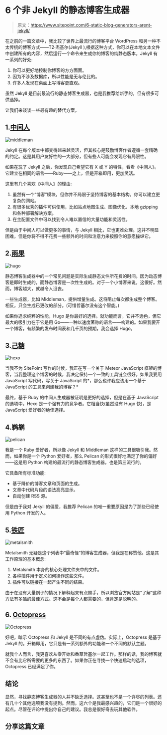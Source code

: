 # 6 个非 Jekyll 的静态博客生成器

> 原文：<https://www.sitepoint.com/6-static-blog-generators-arent-jekyll/>

在之前的一篇文章中，我比较了世界上最流行的博客平台 WordPress 和另一种不太传统的博客方式——T2·杰基尔(Jekyll ),根据这种方式，你可以在本地文本文件中创建所有的内容，然后运行一个命令来生成你的博客的纯静态版本。Jekyll 有一系列的好处:

1.  你可以更好地控制你博客的方方面面。
2.  因为不涉及数据库，所以性能是无与伦比的。
3.  许多人发现在桌面上写博客更直观。

虽然 Jekyll 是目前最流行的静态博客生成器，也是我推荐给新手的，但有很多可供选择。

让我们来谈谈一些最有趣的替代方案。

## 1.[中间人](http://middlemanapp.com)

![middleman](img/04a54d05ddbca1067f2e9665a17526fc.png)

Jekyll 在每个版本中都变得越来越灵活，但其核心是鼓励博客作者遵循一套精确的约定。这是其用户友好性的一大部分，但有些人可能会发现它有局限性。

如果在玩了 Jekyll 之后，你发现自己希望它有 X 或 Y 的特性，看看《中间人》。它建立在相同的语言——Ruby——之上，但是开箱即用，更加灵活。

这里有几个喜欢《中间人》的理由:

1.  虽然有一个“博客”模块，但你并不局限于坚持博客的基本结构。你可以建立更复杂的网站。
2.  有很多优秀的插件可供使用，比如站点地图生成、图像优化、本地 gzipping 和各种部署解决方案。
3.  在主配置文件中可以找到令人难以置信的大量功能和灵活性。

但是由于中间人可以做更多的事情，与 Jekyll 相比，它也更难处理。这并不明显困难，但是你将不得不花费一些额外的时间和注意力来按照你的意愿操纵它。

## 2.[雨果](http://gohugo.io)

![hugo](img/d928f7c84b284a0f4c8722ac5ebb43ff.png)

静态博客生成器中的一个常见问题是实际生成静态文件所花费的时间。因为动态博客是即时生成的，而静态博客是一次性生成的。对于一个小博客来说，这很好。然而，博客越大，就越令人沮丧。

一些生成器，比如 Middleman，提供增量生成。这将阻止每次都生成整个博客。相反，只会生成已更改的部分。(可惜哲基尔没有这个智能。)

如果你追求纯粹的性能，Hugo 是你最好的选择。就功能而言，它并不逊色，但它最大的吸引力在于它是用 Go——一种以速度著称的语言——构建的。如果我要开一个博客，有频繁的发布时间表和几千页的预期，我会选择 Hugo。

## 3.[己糖](http://hexo.io)

![hexo](img/7ff7256895736bdb9380b62b0ce01793.png)

当我不为 SitePoint 写作的时候，我正在写一个关于 Meteor JavaScript 框架的博客，当我整理这个博客的时候，我决定保持一个一致的工具链会很好。如果我要用 JavaScript 写代码，写关于 JavaScript 的*，那么也许我应该用一个基于 JavaScript 的工具来创建我的博客？*

最终，基于 Ruby 的中间人生成器被证明是更好的选择，但是在基于 JavaScript 的选项中，Hexo 是一个强有力的竞争者。它相当快(虽然没有 Hugo 快)，是 JavaScript 爱好者的绝佳选择。

## 4.鹈鹕

![pelican](img/7d6f1e9250dc8dd0d711273fef82645a.png)

我是一个 Ruby 爱好者，所以像 Jekyll 和 Middleman 这样的工具很吸引我。然而，如果你是一个 Python 爱好者，那么 Pelican 的形式很好地满足了你的偏好——这是用 Python 构建的最流行的静态博客生成器，也是第三流行的。

它具备所有标准功能:

*   基于降价的博客文章和页面的生成。
*   文章中代码片段的语法高亮显示。
*   自动创建 RSS 源。

但是由于我对 Jekyll 的偏爱，我推荐 Pelican 的唯一重要原因是为了那些已经使用 Python 开发的人。

## 5.[铁匠](http://metalsmith.io)

![metalsmith](img/420b8c9ac60a75d79061335d2e90f9ba.png)

Metalsmith 无疑是这个列表中“最奇怪”的博客生成器，但我是在称赞他。这是其工作原理的基本概念:

1.  Metalsmith 本身的核心处理文件夹中的文件。
2.  各种插件用于定义如何操作这些文件。
3.  插件可以链接在一起产生不同的结果。

由于在没有大量例子的情况下解释起来有点棘手，所以浏览官方网站是“了解”这种方法有多酷的最佳方式。这不会是每个人都需要的，但肯定是聪明的。

## 6. [Octopress](https://github.com/imathis/octopress)

![Octopress](img/b483b1b2d78736c3960a472ea5fed9b1.png)

好吧，暗示 Octopress 和 Jekyll 是不同的有点虚伪。实际上，Octopress 是基于 Jekyll 的。开箱即用，它只是有一系列额外的功能和一个不同的默认主题。

就我个人而言，我更喜欢从零开始和香草哲基尔一起工作。那样的话，我的博客就不会有比它所需要的更多的东西了。如果你正在寻找一个快速启动的选项，Octopress 已经满足了你。

## 结论

显然，寻找静态博客生成器的人并不缺乏选择。这甚至也不是一个详尽的列表。还有几十个其他选项我没有提到。然而，这六个是我最感兴趣的，它们是一个很好的起点。尽管在评论中提出你自己的建议。我总是很好奇去玩其他软件。

## 分享这篇文章